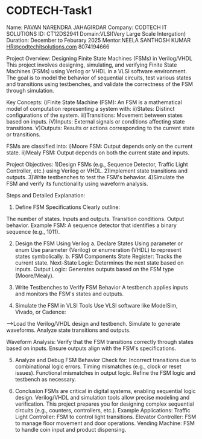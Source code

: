 # CODTECH-Task1
Name: PAVAN NARENDRA JAHAGIRDAR
Company: CODTECH IT SOLUTIONS
ID: CT12DS2941
Domain:VLSI(Very Large Scale Intergation)
Duration: December to Feburary 2025
Mentor:NEELA SANTHOSH KUMAR HR@codtechitsolutions.com
8074194666

Project Overview: Designing Finite State Machines (FSMs) in Verilog/VHDL
This project involves designing, simulating, and verifying Finite State Machines (FSMs) using Verilog or VHDL in a VLSI software environment. 
The goal is to model the behavior of sequential circuits, test various states and transitions using testbenches, and validate the correctness 
of the FSM through simulation.

Key Concepts:
i)Finite State Machine (FSM): An FSM is a mathematical model of computation representing a system with:
ii)States: Distinct configurations of the system.
iii)Transitions: Movement between states based on inputs.
iV)Inputs: External signals or conditions affecting state transitions.
V)Outputs: Results or actions corresponding to the current state or transitions.

FSMs are classified into:
i)Moore FSM: Output depends only on the current state.
ii)Mealy FSM: Output depends on both the current state and inputs.

Project Objectives:
1)Design FSMs (e.g., Sequence Detector, Traffic Light Controller, etc.) using Verilog or VHDL.
2)Implement state transitions and outputs.
3)Write testbenches to test the FSM's behavior.
4)Simulate the FSM and verify its functionality using waveform analysis.

Steps and Detailed Explanation:
1. Define FSM Specifications
Clearly outline:

The number of states.
Inputs and outputs.
Transition conditions.
Output behavior.
Example FSM: A sequence detector that identifies a binary sequence (e.g., 1011).

2. Design the FSM Using Verilog
a. Declare States Using parameter or enum
Use parameter (Verilog) or enumeration (VHDL) to represent states symbolically.
b. FSM Components
State Register: Tracks the current state.
Next-State Logic: Determines the next state based on inputs.
Output Logic: Generates outputs based on the FSM type (Moore/Mealy).

3. Write Testbenches to Verify FSM Behavior
A testbench applies inputs and monitors the FSM's states and outputs.

4. Simulate the FSM in VLSI Tools
Use VLSI software like ModelSim, Vivado, or Cadence:

-->Load the Verilog/VHDL design and testbench.
Simulate to generate waveforms.
Analyze state transitions and outputs.

Waveform Analysis:
Verify that the FSM transitions correctly through states based on inputs.
Ensure outputs align with the FSM's specifications.

5. Analyze and Debug FSM Behavior
Check for:
Incorrect transitions due to combinational logic errors.
Timing mismatches (e.g., clock or reset issues).
Functional mismatches in output logic.
Refine the FSM logic and testbench as necessary.

6. Conclusion
FSMs are critical in digital systems, enabling sequential logic design.
Verilog/VHDL and simulation tools allow precise modeling and verification.
This project prepares you for designing complex sequential circuits (e.g., counters, controllers, etc.).
Example Applications:
Traffic Light Controller: FSM to control light transitions.
Elevator Controller: FSM to manage floor movement and door operations.
Vending Machine: FSM to handle coin input and product dispensing.





